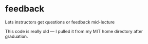 feedback
========

Lets instructors get questions or feedback mid-lecture

This code is really old &mdash; I pulled it from my MIT home directory after graduation.
